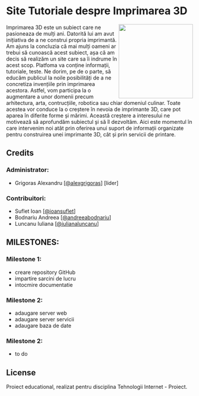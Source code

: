 # Site Tutoriale despre Imprimarea 3D
<img align="right" width="200px" src="https://cdn-shop.adafruit.com/1200x900/649-00.jpg" />

Imprimarea 3D este un subiect care ne pasioneaza de mulți ani. Datorită lui am avut inițiativa de a ne construi propria imprimantă. Am ajuns la concluzia că mai mulți oameni ar trebui să cunoască acest subiect, așa că am decis să realizăm un site care sa îi indrume în acest scop. Platfoma va conține informații, tutoriale, teste. Ne dorim, pe de o parte, să educăm publicul la noile posibilități de a ne concretiza invențiile prin imprimarea acestora. Astfel, vom participa la o augmentare a unor domenii precum arhitectura, arta, contrucțiile, robotica sau chiar domeniul culinar. Toate acestea vor conduce la o creștere în nevoia de imprimante 3D, care pot aparea în diferite forme și mărimi. Această creștere a interesului ne motivează să aprofundăm subiectul și să îl dezvoltăm. Aici este momentul în care intervenim noi atât prin oferirea unui suport de informații organizate pentru construirea unei imprimante 3D, cât și prin servicii de printare.

## Credits

### Administrator: 
* Grigoras Alexandru [[@alexgrigoras](https://github.com/alexgrigoras)] [lider]

### Contribuitori: 
* Suflet Ioan [[@ioansuflet](https://github.com/ioansuflet)]
* Bodnariu Andreea [[@andreeabodnariu](https://github.com/andreeabodnariu)]
* Luncanu Iuliana [[@iulianaluncanu](https://github.com/iulianaluncanu)]

## MILESTONES:

### Milestone 1:
- creare repository GitHub
- impartire sarcini de lucru
- intocmire documentatie

### Milestone 2:
- adaugare server web
- adaugare server servicii
- adaugare baza de date

### Milestone 2:
- to do

## License
Proiect educational, realizat pentru disciplina Tehnologii Internet - Proiect.
